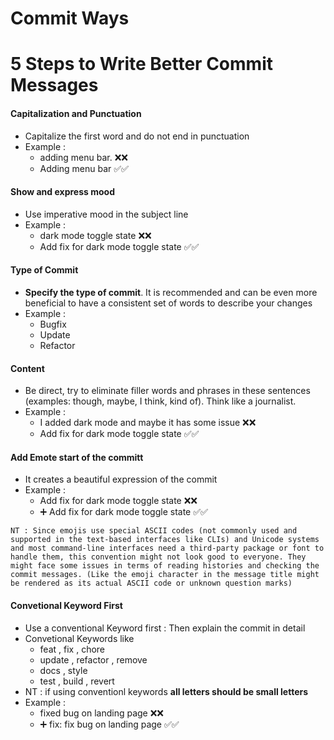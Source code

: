 # Commit Ways
<!-- ### Basic Way
`git commit -m <message>`

### Advanced Way 
`git commit -m <title> -m <description>` -->


# 5 Steps to Write Better Commit Messages

#### Capitalization and Punctuation

- Capitalize the first word and do not end in punctuation
- Example :
    - adding menu bar. ❌❌
    - Adding menu bar  ✅✅

#### Show and express mood

- Use imperative mood in the subject line
- Example :
    - dark mode toggle state ❌❌
    - Add fix for dark mode toggle state  ✅✅

#### Type of Commit

- **Specify the type of commit**. It is recommended and can be even more beneficial to have a consistent set of words to describe your changes
- Example :
    - Bugfix
    - Update
    - Refactor

#### Content

- Be direct, try to eliminate filler words and phrases in these sentences (examples: though, maybe, I think, kind of). Think like a journalist.
- Example :
    - I added dark mode and maybe it has some issue ❌❌
    - Add fix for dark mode toggle state  ✅✅

#### Add Emote start of the committ

- It creates a beautiful expression of the commit
- Example :
    - Add fix for dark mode toggle state ❌❌
    - ➕ Add fix for dark mode toggle state  ✅✅

`NT : Since emojis use special ASCII codes (not commonly used and supported in the text-based interfaces like CLIs) and Unicode systems and most command-line interfaces need a third-party package or font to handle them, this convention might not look good to everyone. They might face some issues in terms of reading histories and checking the commit messages. (Like the emoji character in the message title might be rendered as its actual ASCII code or unknown question marks)`


#### Convetional Keyword First

- Use a conventional Keyword first : Then explain the commit in detail
- Convetional Keywords like
    - feat , fix , chore
    - update , refactor , remove
    - docs , style 
    - test , build , revert
- NT : if using conventionl keywords **all letters should be small letters**
- Example :
    -  fixed bug on landing page ❌❌
    - ➕ fix: fix bug on landing page  ✅✅

